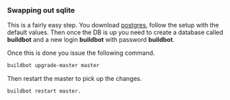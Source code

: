 ### Swapping out sqlite

This is a fairly easy step. You download [postgres](https://www.postgresql.org/download/), follow the setup with the default values. Then once the DB is up you need to create a database called **buildbot** and a new login **buildbot** with password **buildbot**.

Once this is done you issue the following command.

``` bash
buildbot upgrade-master master
```

Then restart the master to pick up the changes.

``` bash
buildbot restart master.
```